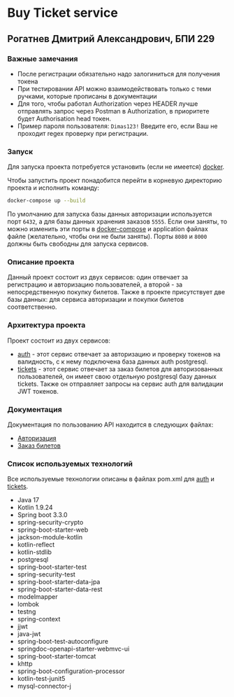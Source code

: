 # Buy Ticket service
## Рогатнев Дмитрий Александрович, БПИ 229

### Важные замечания

* После регистрации обязательно надо залогиниться для получения токена
* При тестировании API можно взаимодействовать только с теми ручками, которые прописаны в документации
* Для того, чтобы работал Authorization через HEADER лучше отправлять запрос через Postman в Authorization, в приоритете будет Authorisation head токен.
* Пример пароля пользователя: `Dimas123!` Введите его, если Ваш не проходит regex проверку при регистрации.

### Запуск

Для запуска проекта потребуется установить (если не имеется) [docker](https://www.docker.com/products/docker-desktop/).

Чтобы запустить проект понадобится перейти в корневую директорию проекта и исполнить команду:

```bash
docker-compose up --build
```

По умолчанию для запуска базы данных авторизации используется порт `6432`, а для базы данных хранения заказов `5555`.
Если они заняты, то можно изменить эти порты в [docker-compose](docker-compose.yaml) и application файлах  файле (желательно, чтобы
они не были заняты). Порты `8080` и `8000` должны
быть свободны для запуска сервисов.

### Описание проекта

Данный проект состоит из двух сервисов: один отвечает за регистрацию и авторизацию пользователей, а второй - за 
непосредственную покупку билетов. Также в проекте присутствует две базы данных: для сервиса авторизации и покупки билетов
соответственно.

### Архитектура проекта

Проект состоит из двух сервисов:

* [auth](auth) - этот сервис отвечает за авторизацию и проверку токенов на валидность, с к нему подключена база данных auth postgresql.
* [tickets](tickets) - этот сервис отвечает за заказ билетов для авторизованных пользователей, он имеет свою отдельную postgresql базу данных tickets. Также он отправляет запросы на сервис auth для валидации JWT токенов.

### Документация

Документация по пользованию API находится в следующих файлах:

* [Авторизация](auth/Swagger.json)
* [Заказ билетов](tickets/Swagger.json)

### Список используемых технологий

Все используемые технологии описаны в файлах pom.xml для [auth](auth/pom.xml) и [tickets](tickets/pom.xml).

* Java 17
* Kotlin 1.9.24
* Spring boot 3.3.0
* spring-security-crypto
* spring-boot-starter-web
* jackson-module-kotlin
* kotlin-reflect
* kotlin-stdlib
* postgresql
* spring-boot-starter-test
* spring-security-test
* spring-boot-starter-data-jpa
* spring-boot-starter-data-rest
* modelmapper
* lombok
* testng
* spring-context
* jjwt
* java-jwt
* spring-boot-test-autoconfigure
* springdoc-openapi-starter-webmvc-ui
* spring-boot-starter-tomcat
* khttp
* spring-boot-configuration-processor
* kotlin-test-junit5
* mysql-connector-j
